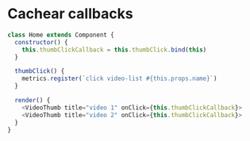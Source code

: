 # Cachear callbacks

```js
class Home extends Component {
  constructor() {
    this.thumbClickCallback = this.thumbClick.bind(this)
  }

  thumbClick() {
    metrics.register(`click video-list #{this.props.name}`)
  }

  render() {
    <VideoThumb title="video 1" onClick={this.thumbClickCallback}>
    <VideoThumb title="video 2" onClick={this.thumbClickCallback}>
  }
}
```

<span class="fragment current-only" data-code-focus="3"></span>
<span class="fragment current-only" data-code-focus="11-12"></span>
